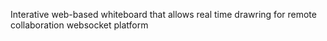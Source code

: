 Interative web-based whiteboard that allows real time drawring for remote collaboration websocket platform
